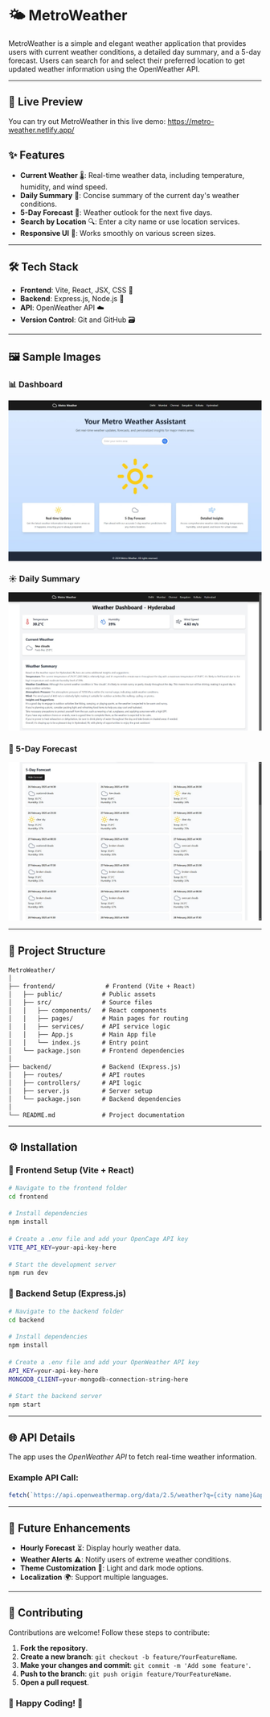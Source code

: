 # 🌤️ MetroWeather

MetroWeather is a simple and elegant weather application that provides users with current weather conditions, a detailed day summary, and a 5-day forecast. Users can search for and select their preferred location to get updated weather information using the OpenWeather API.

---
## 🔗 Live Preview

You can try out MetroWeather in this live demo: https://metro-weather.netlify.app/

## ✨ Features
- **Current Weather** 🌡️: Real-time weather data, including temperature, humidity, and wind speed.
- **Daily Summary** 📝: Concise summary of the current day's weather conditions.
- **5-Day Forecast** 📅: Weather outlook for the next five days.
- **Search by Location** 🔍: Enter a city name or use location services.
- **Responsive UI** 📱: Works smoothly on various screen sizes.

---

## 🛠️ Tech Stack
- **Frontend**: Vite, React, JSX, CSS 🎨
- **Backend**: Express.js, Node.js 🚀
- **API**: OpenWeather API ☁️
- **Version Control**: Git and GitHub 🗃️

---

## 🖼️ Sample Images

### 📊 Dashboard
![Dashboard](frontend/images/Dashboard.jpg) 

### ☀️ Daily Summary
![Daily Summary](frontend/images/Summary.jpg) 

### 📅 5-Day Forecast
![5-Day Forecast](frontend/images/5DayReport.jpg) 

---

## 📁 Project Structure
```
MetroWeather/
│
├── frontend/              # Frontend (Vite + React)
│   ├── public/           # Public assets
│   ├── src/              # Source files
│   │   ├── components/   # React components
│   │   ├── pages/        # Main pages for routing
│   │   ├── services/     # API service logic
│   │   ├── App.js        # Main App file
│   │   └── index.js      # Entry point
│   └── package.json      # Frontend dependencies
│
├── backend/              # Backend (Express.js)
│   ├── routes/           # API routes
│   ├── controllers/      # API logic
│   ├── server.js         # Server setup
│   └── package.json      # Backend dependencies
│
└── README.md             # Project documentation
```

---

## ⚙️ Installation

### 🔹 Frontend Setup (Vite + React)
```bash
# Navigate to the frontend folder
cd frontend

# Install dependencies
npm install

# Create a .env file and add your OpenCage API key
VITE_API_KEY=your-api-key-here

# Start the development server
npm run dev
```

### 🔹 Backend Setup (Express.js)
```bash
# Navigate to the backend folder
cd backend

# Install dependencies
npm install

# Create a .env file and add your OpenWeather API key
API_KEY=your-api-key-here
MONGODB_CLIENT=your-mongodb-connection-string-here

# Start the backend server
npm start
```

---

## 🌐 API Details
The app uses the *OpenWeather API* to fetch real-time weather information.

### Example API Call:
```javascript
fetch(`https://api.openweathermap.org/data/2.5/weather?q={city name}&appid={API key}`);
```

---

## 🚀 Future Enhancements
- **Hourly Forecast** ⏳: Display hourly weather data.
- **Weather Alerts** ⚠️: Notify users of extreme weather conditions.
- **Theme Customization** 🎨: Light and dark mode options.
- **Localization** 🌍: Support multiple languages.

---

## 🤝 Contributing
Contributions are welcome! Follow these steps to contribute:
1. **Fork the repository**.
2. **Create a new branch**: `git checkout -b feature/YourFeatureName`.
3. **Make your changes and commit**: `git commit -m 'Add some feature'`.
4. **Push to the branch**: `git push origin feature/YourFeatureName`.
5. **Open a pull request**.

### 🔦 **Happy Coding!** 🔦